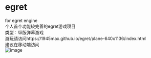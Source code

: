 # egret
for egret engine<br/>
个人首个功能较完善的egret游戏项目<br/>
类型：纵版弹幕游戏<br/>
游玩请访问https://1945max.github.io/egret/plane-640x1136/index.html<br/>
建议在移动端访问<br/>
![image](https://1945max.github.io/egret/2018-06-23.png)
